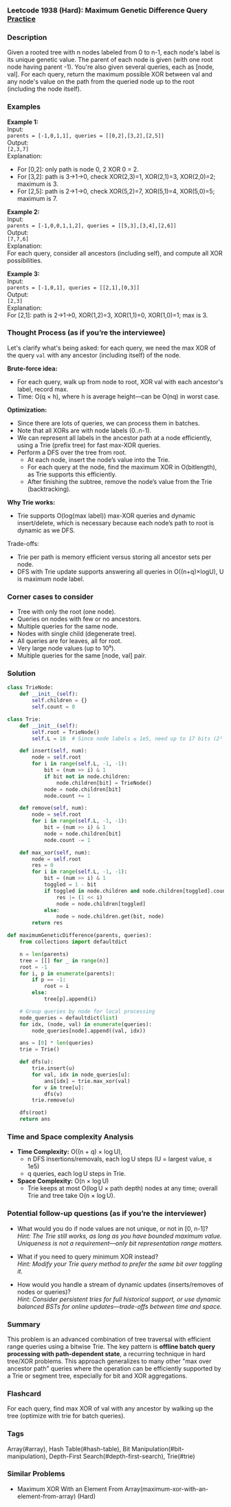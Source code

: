 ### Leetcode 1938 (Hard): Maximum Genetic Difference Query [Practice](https://leetcode.com/problems/maximum-genetic-difference-query)

### Description  
Given a rooted tree with n nodes labeled from 0 to n-1, each node's label is its unique genetic value. The parent of each node is given (with one root node having parent -1). You're also given several queries, each as [node, val]. For each query, return the maximum possible XOR between val and any node's value on the path from the queried node up to the root (including the node itself).  

### Examples  

**Example 1:**  
Input:  
`parents = [-1,0,1,1], queries = [[0,2],[3,2],[2,5]]`  
Output:  
`[2,3,7]`  
Explanation:  
- For [0,2]: only path is node 0, 2 XOR 0 = 2.  
- For [3,2]: path is 3→1→0, check XOR(2,3)=1, XOR(2,1)=3, XOR(2,0)=2; maximum is 3.  
- For [2,5]: path is 2→1→0, check XOR(5,2)=7, XOR(5,1)=4, XOR(5,0)=5; maximum is 7.

**Example 2:**  
Input:  
`parents = [-1,0,0,1,1,2], queries = [[5,3],[3,4],[2,6]]`  
Output:  
`[7,7,6]`  
Explanation:  
For each query, consider all ancestors (including self), and compute all XOR possibilities.

**Example 3:**  
Input:  
`parents = [-1,0,1], queries = [[2,1],[0,3]]`  
Output:  
`[2,3]`  
Explanation:  
For [2,1]: path is 2→1→0, XOR(1,2)=3, XOR(1,1)=0, XOR(1,0)=1; max is 3.

### Thought Process (as if you’re the interviewee)  
Let's clarify what's being asked: for each query, we need the max XOR of the query `val` with any ancestor (including itself) of the node.

**Brute-force idea:**  
- For each query, walk up from node to root, XOR val with each ancestor's label, record max.
- Time: O(q × h), where h is average height—can be O(nq) in worst case.

**Optimization:**  
- Since there are lots of queries, we can process them in batches.
- Note that all XORs are with node labels (0..n-1).
- We can represent all labels in the ancestor path at a node efficiently, using a Trie (prefix tree) for fast max-XOR queries.
- Perform a DFS over the tree from root.
  - At each node, insert the node’s value into the Trie.
  - For each query at the node, find the maximum XOR in O(bitlength), as Trie supports this efficiently.
  - After finishing the subtree, remove the node’s value from the Trie (backtracking).

**Why Trie works:**  
- Trie supports O(log(max label)) max-XOR queries and dynamic insert/delete, which is necessary because each node’s path to root is dynamic as we DFS.

Trade-offs:  
- Trie per path is memory efficient versus storing all ancestor sets per node.
- DFS with Trie update supports answering all queries in O((n+q)×logU), U is maximum node label.

### Corner cases to consider  
- Tree with only the root (one node).
- Queries on nodes with few or no ancestors.
- Multiple queries for the same node.
- Nodes with single child (degenerate tree).
- All queries are for leaves, all for root.
- Very large node values (up to 10⁵).
- Multiple queries for the same [node, val] pair.

### Solution

```python
class TrieNode:
    def __init__(self):
        self.children = {}
        self.count = 0

class Trie:
    def __init__(self):
        self.root = TrieNode()
        self.L = 18  # Since node labels ≤ 1e5, need up to 17 bits (2¹⁷ > 1e5)

    def insert(self, num):
        node = self.root
        for i in range(self.L, -1, -1):
            bit = (num >> i) & 1
            if bit not in node.children:
                node.children[bit] = TrieNode()
            node = node.children[bit]
            node.count += 1

    def remove(self, num):
        node = self.root
        for i in range(self.L, -1, -1):
            bit = (num >> i) & 1
            node = node.children[bit]
            node.count -= 1

    def max_xor(self, num):
        node = self.root
        res = 0
        for i in range(self.L, -1, -1):
            bit = (num >> i) & 1
            toggled = 1 - bit
            if toggled in node.children and node.children[toggled].count > 0:
                res |= (1 << i)
                node = node.children[toggled]
            else:
                node = node.children.get(bit, node)
        return res

def maximumGeneticDifference(parents, queries):
    from collections import defaultdict

    n = len(parents)
    tree = [[] for _ in range(n)]
    root = -1
    for i, p in enumerate(parents):
        if p == -1:
            root = i
        else:
            tree[p].append(i)

    # Group queries by node for local processing
    node_queries = defaultdict(list)
    for idx, (node, val) in enumerate(queries):
        node_queries[node].append((val, idx))

    ans = [0] * len(queries)
    trie = Trie()

    def dfs(u):
        trie.insert(u)
        for val, idx in node_queries[u]:
            ans[idx] = trie.max_xor(val)
        for v in tree[u]:
            dfs(v)
        trie.remove(u)

    dfs(root)
    return ans
```

### Time and Space complexity Analysis  

- **Time Complexity:** O((n + q) × log U),  
  - n DFS insertions/removals, each log U steps (U = largest value, ≤ 1e5)
  - q queries, each log U steps in Trie.
- **Space Complexity:** O(n × log U)  
  - Trie keeps at most O(log U × path depth) nodes at any time; overall Trie and tree take O(n × log U).

### Potential follow-up questions (as if you’re the interviewer)  

- What would you do if node values are not unique, or not in [0, n-1]?  
  *Hint: The Trie still works, as long as you have bounded maximum value. Uniqueness is not a requirement—only bit representation range matters.*

- What if you need to query minimum XOR instead?  
  *Hint: Modify your Trie query method to prefer the same bit over toggling it.*

- How would you handle a stream of dynamic updates (inserts/removes of nodes or queries)?  
  *Hint: Consider persistent tries for full historical support, or use dynamic balanced BSTs for online updates—trade-offs between time and space.*

### Summary
This problem is an advanced combination of tree traversal with efficient range queries using a bitwise Trie. The key pattern is **offline batch query processing with path-dependent state**, a recurring technique in hard tree/XOR problems. This approach generalizes to many other "max over ancestor path" queries where the operation can be efficiently supported by a Trie or segment tree, especially for bit and XOR aggregations.


### Flashcard
For each query, find max XOR of val with any ancestor by walking up the tree (optimize with trie for batch queries).

### Tags
Array(#array), Hash Table(#hash-table), Bit Manipulation(#bit-manipulation), Depth-First Search(#depth-first-search), Trie(#trie)

### Similar Problems
- Maximum XOR With an Element From Array(maximum-xor-with-an-element-from-array) (Hard)